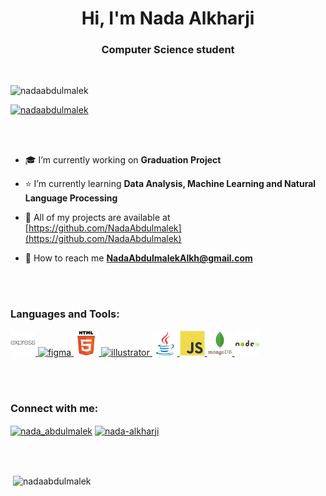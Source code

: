 <h1 align="center">Hi, I'm Nada Alkharji</h1>
<h3 align="center">Computer Science student</h3>
<br>

<p align="left"> <img src="https://komarev.com/ghpvc/?username=nadaabdulmalek&label=Profile%20views&color=0e75b6&style=flat" alt="nadaabdulmalek" /> </p>

<p align="left"> <a href="https://github.com/ryo-ma/github-profile-trophy"><img src="https://github-profile-trophy.vercel.app/?username=nadaabdulmalek" alt="nadaabdulmalek" /></a> </p>

<br><br>

- 🎓 I’m currently working on **Graduation Project**

- ⭐ I’m currently learning **Data Analysis, Machine Learning and Natural Language Processing**

- 📍 All of my projects are available at [https://github.com/NadaAbdulmalek](https://github.com/NadaAbdulmalek)

- 📧 How to reach me **NadaAbdulmalekAlkh@gmail.com**

<br><br>

<h3 align="left">Languages and Tools:</h3>
<p align="left"> <a href="https://expressjs.com" target="_blank" rel="noreferrer"> <img src="https://raw.githubusercontent.com/devicons/devicon/master/icons/express/express-original-wordmark.svg" alt="express" width="40" height="40"/> </a> <a href="https://www.figma.com/" target="_blank" rel="noreferrer"> <img src="https://www.vectorlogo.zone/logos/figma/figma-icon.svg" alt="figma" width="40" height="40"/> </a> <a href="https://www.w3.org/html/" target="_blank" rel="noreferrer"> <img src="https://raw.githubusercontent.com/devicons/devicon/master/icons/html5/html5-original-wordmark.svg" alt="html5" width="40" height="40"/> </a> <a href="https://www.adobe.com/in/products/illustrator.html" target="_blank" rel="noreferrer"> <img src="https://www.vectorlogo.zone/logos/adobe_illustrator/adobe_illustrator-icon.svg" alt="illustrator" width="40" height="40"/> </a> <a href="https://www.java.com" target="_blank" rel="noreferrer"> <img src="https://raw.githubusercontent.com/devicons/devicon/master/icons/java/java-original.svg" alt="java" width="40" height="40"/> </a> <a href="https://developer.mozilla.org/en-US/docs/Web/JavaScript" target="_blank" rel="noreferrer"> <img src="https://raw.githubusercontent.com/devicons/devicon/master/icons/javascript/javascript-original.svg" alt="javascript" width="40" height="40"/> </a> <a href="https://www.mongodb.com/" target="_blank" rel="noreferrer"> <img src="https://raw.githubusercontent.com/devicons/devicon/master/icons/mongodb/mongodb-original-wordmark.svg" alt="mongodb" width="40" height="40"/> </a> <a href="https://nodejs.org" target="_blank" rel="noreferrer"> <img src="https://raw.githubusercontent.com/devicons/devicon/master/icons/nodejs/nodejs-original-wordmark.svg" alt="nodejs" width="40" height="40"/> </a> </p>

<br><br>

<h3 align="left">Connect with me:</h3>
<p align="left">
<a href="https://twitter.com/nada_abdulmalek" target="blank"><img align="center" src="https://raw.githubusercontent.com/rahuldkjain/github-profile-readme-generator/master/src/images/icons/Social/twitter.svg" alt="nada_abdulmalek" height="30" width="40" /></a>
<a href="https://linkedin.com/in/nada-alkharji" target="blank"><img align="center" src="https://raw.githubusercontent.com/rahuldkjain/github-profile-readme-generator/master/src/images/icons/Social/linked-in-alt.svg" alt="nada-alkharji" height="30" width="40" /></a>
</p>

<br><br>


<!-- <p align="left"> <a href="https://twitter.com/nada_abdulmalek" target="blank"><img src="https://img.shields.io/twitter/follow/nada_abdulmalek?logo=twitter&style=for-the-badge" alt="nada_abdulmalek" /></a> </p> -->

<p>&nbsp;<img align="center" src="https://github-readme-stats.vercel.app/api?username=nadaabdulmalek&show_icons=true&locale=en" alt="nadaabdulmalek" /></p>

